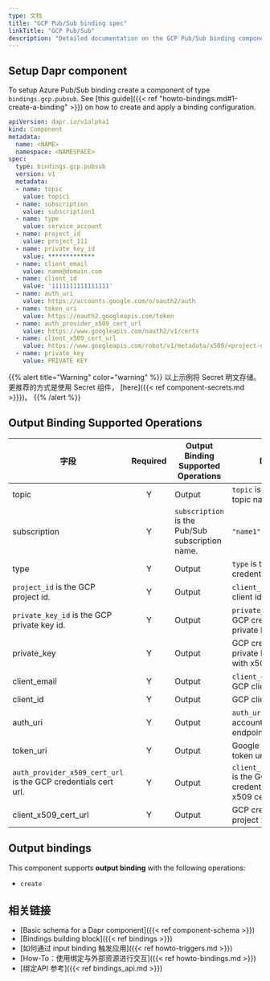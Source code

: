 ```yaml
---
type: 文档
title: "GCP Pub/Sub binding spec"
linkTitle: "GCP Pub/Sub"
description: "Detailed documentation on the GCP Pub/Sub binding component"
---
```


## Setup Dapr component

To setup Azure Pub/Sub binding create a component of type `bindings.gcp.pubsub`. See [this guide]({{< ref "howto-bindings.md#1-create-a-binding" >}}) on how to create and apply a binding configuration.


```yaml
apiVersion: dapr.io/v1alpha1
kind: Component
metadata:
  name: <NAME>
  namespace: <NAMESPACE>
spec:
  type: bindings.gcp.pubsub
  version: v1
  metadata:
  - name: topic
    value: topic1
  - name: subscription
    value: subscription1
  - name: type
    value: service_account
  - name: project_id
    value: project_111
  - name: private_key_id
    value: *************
  - name: client_email
    value: name@domain.com
  - name: client_id
    value: '1111111111111111'
  - name: auth_uri
    value: https://accounts.google.com/o/oauth2/auth
  - name: token_uri
    value: https://oauth2.googleapis.com/token
  - name: auth_provider_x509_cert_url
    value: https://www.googleapis.com/oauth2/v1/certs
  - name: client_x509_cert_url
    value: https://www.googleapis.com/robot/v1/metadata/x509/<project-name>.iam.gserviceaccount.com
  - name: private_key
    value: PRIVATE KEY
```
{{% alert title="Warning" color="warning" %}}
以上示例将 Secret 明文存储。 更推荐的方式是使用 Secret 组件， [here]({{< ref component-secrets.md >}}})。
{{% /alert %}}

## Output Binding Supported Operations

| 字段                                                             | Required | Output Binding Supported Operations              | Details                                                              | Example:                                                                                         |
| -------------------------------------------------------------- |:--------:| ------------------------------------------------ | -------------------------------------------------------------------- | ------------------------------------------------------------------------------------------------ |
| topic                                                          |    Y     | Output                                           | `topic` is the Pub/Sub topic name.                                   | `"topic1"`                                                                                       |
| subscription                                                   |    Y     | `subscription` is the Pub/Sub subscription name. | `"name1"`                                                            |                                                                                                  |
| type                                                           |    Y     | Output                                           | `type` is the GCP credentials type.                                  | `service_account`                                                                                |
| `project_id` is the GCP project id.                            |    Y     | Output                                           | `client_id` is the GCP client id.                                    | `projectId`                                                                                      |
| `private_key_id` is the GCP private key id.                    |    Y     | Output                                           | `private_key` is the GCP credentials private key.                    | `"privateKeyId"`                                                                                 |
| private_key                                                    |    Y     | Output                                           | GCP credentials private key. Replace with x509 cert                  | `12345-12345`                                                                                    |
| client_email                                                   |    Y     | Output                                           | `client_email` is the GCP client email.                              | `"client@email.com"`                                                                             |
| client_id                                                      |    Y     | Output                                           | GCP client id                                                        | `0123456789-0123456789`                                                                          |
| auth_uri                                                       |    Y     | Output                                           | `auth_uri` is Google account OAuth endpoint.                         | `<code>token_uri` is Google account token uri.</code>                                         |
| token_uri                                                      |    Y     | Output                                           | Google account token uri                                             | `https://oauth2.googleapis.com/token`                                                            |
| `auth_provider_x509_cert_url` is the GCP credentials cert url. |    Y     | Output                                           | `client_x509_cert_url` is the GCP credentials project x509 cert url. | `https://www.googleapis.com/oauth2/v1/certs`                                                     |
| client_x509_cert_url                                         |    Y     | Output                                           | GCP credentials project x509 cert url                                | `https://www.googleapis.com/robot/v1/metadata/x509/<PROJECT_NAME>.iam.gserviceaccount.com` |

## Output bindings

This component supports **output binding** with the following operations:

- `create`

## 相关链接

- [Basic schema for a Dapr component]({{< ref component-schema >}})
- [Bindings building block]({{< ref bindings >}})
- [如何通过 input binding 触发应用]({{< ref howto-triggers.md >}})
- [How-To：使用绑定与外部资源进行交互]({{< ref howto-bindings.md >}})
- [绑定API 参考]({{< ref bindings_api.md >}})
